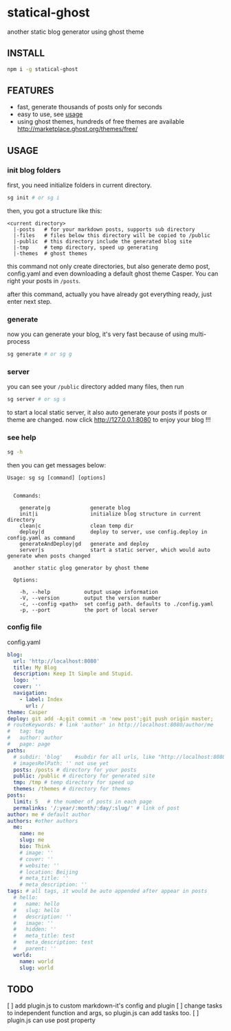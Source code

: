 # statical-ghost
another static blog generator using ghost theme

## INSTALL

```sh
npm i -g statical-ghost
```

## FEATURES

* fast, generate thousands of posts only for seconds
* easy to use, see [usage](#usage)
* using ghost themes, hundreds of free themes are available <http://marketplace.ghost.org/themes/free/>

## USAGE

### init blog folders

first, you need initialize folders in current directory.

```sh
sg init # or sg i
```

then, you got a structure like this:

```
<current directory>
  |-posts   # for your markdown posts, supports sub directory
  |-files   # files below this directory will be copied to /public
  |-public  # this directory include the generated blog site
  |-tmp     # temp directory, speed up generating
  |-themes  # ghost themes
```

this command not only create directories, but also generate demo post, config.yaml and even downloading a default ghost theme Casper. You can right your posts in `/posts`.

after this command, actually you have already got everything ready, just enter next step.

### generate

now you can generate your blog, it's very fast because of using multi-process
```sh
sg generate # or sg g
```

### server

you can see your `/public` directory added many files, then run

```sh
sg server # or sg s
```

to start a local static server, it also auto generate your posts if posts or theme are changed.
now click <http://127.0.0.1:8080> to enjoy your blog !!!

### see help

```sh
sg -h
```
then you can get messages below:

```
Usage: sg sg [command] [options]


  Commands:

    generate|g             generate blog
    init|i                 initialize blog structure in current directory
    clean|c                clean temp dir
    deploy|d               deploy to server, use config.deploy in config.yaml as command
    generateAndDeploy|gd   generate and deploy
    server|s               start a static server, which would auto generate when posts changed

  another static glog generator by ghost theme

  Options:

    -h, --help           output usage information
    -V, --version        output the version number
    -c, --config <path>  set config path. defaults to ./config.yaml
    -p, --port           the port of local server
```

### config file

config.yaml
```yaml
blog:
  url: 'http://localhost:8080'
  title: My Blog
  description: Keep It Simple and Stupid.
  logo: ''
  cover: ''
  navigation:
    - label: Index
      url: /
theme: Casper
deploy: git add -A;git commit -m 'new post';git push origin master;
# routeKeywords: # link 'author' in http://localhost:8080/author/me
#   tag: tag
#   author: author
#   page: page
paths:
  # subdir: 'blog'    #subdir for all urls, like "http://localhost:8080/blog/author/me"
  # imagesRelPath: '' not use yet
  posts: /posts # directory for your posts
  public: /public # directory for generated site
  tmp: /tmp # temp directory for speed up
  themes: /themes # directory for themes
posts:
  limit: 5   # the number of posts in each page
  permalinks: '/:year/:month/:day/:slug/' # link of post
author: me # default author
authors: #other authors
  me:
    name: me
    slug: me
    bio: Think
    # image: ''
    # cover: ''
    # website: ''
    # location: Beijing
    # meta_title: ''
    # meta_description: ''
tags: # all tags, it would be auto appended after appear in posts
  # hello:
  #   name: hello
  #   slug: hello
  #   description: ''
  #   image: ''
  #   hidden: ''
  #   meta_title: test
  #   meta_description: test
  #   parent: ''
  world:
    name: world
    slug: world

```

## TODO
[ ] add plugin.js to custom markdown-it's config and plugin
[ ] change tasks to independent function and args, so plugin.js can add tasks too.
[ ] plugin.js can use post property 
